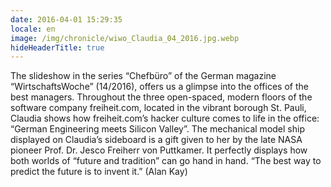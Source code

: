 ```yaml
---
date: 2016-04-01 15:29:35
locale: en
image: /img/chronicle/wiwo_Claudia_04_2016.jpg.webp
hideHeaderTitle: true
---
```


The slideshow in the series “Chefbüro” of the German magazine “WirtschaftsWoche” (14/2016), offers us a glimpse into the offices of the best managers. Throughout the three open-spaced, modern floors of the software company freiheit.com, located in the vibrant borough St. Pauli, Claudia shows how freiheit.com’s hacker culture comes to life in the office: “German Engineering meets Silicon Valley”. The mechanical model ship displayed on Claudia’s sideboard is a gift given to her by the late NASA pioneer Prof. Dr. Jesco Freiherr von Puttkamer. It perfectly displays how both worlds of “future and tradition” can go hand in hand. “The best way to predict the future is to invent it.” (Alan Kay)